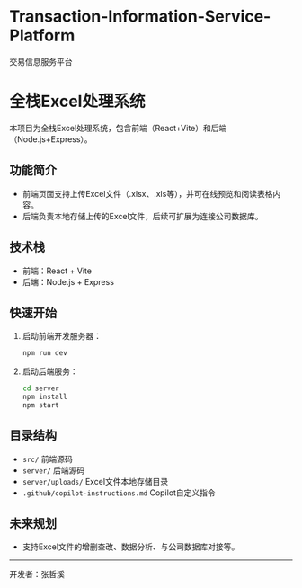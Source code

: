 # Transaction-Information-Service-Platform
交易信息服务平台

# 全栈Excel处理系统

本项目为全栈Excel处理系统，包含前端（React+Vite）和后端（Node.js+Express）。

## 功能简介
- 前端页面支持上传Excel文件（.xlsx、.xls等），并可在线预览和阅读表格内容。
- 后端负责本地存储上传的Excel文件，后续可扩展为连接公司数据库。

## 技术栈
- 前端：React + Vite
- 后端：Node.js + Express

## 快速开始
1. 启动前端开发服务器：
   ```bash
   npm run dev
   ```
2. 启动后端服务：
   ```bash
   cd server
   npm install
   npm start
   ```

## 目录结构
- `src/` 前端源码
- `server/` 后端源码
- `server/uploads/` Excel文件本地存储目录
- `.github/copilot-instructions.md` Copilot自定义指令

## 未来规划
- 支持Excel文件的增删查改、数据分析、与公司数据库对接等。

---
开发者：张哲溪
